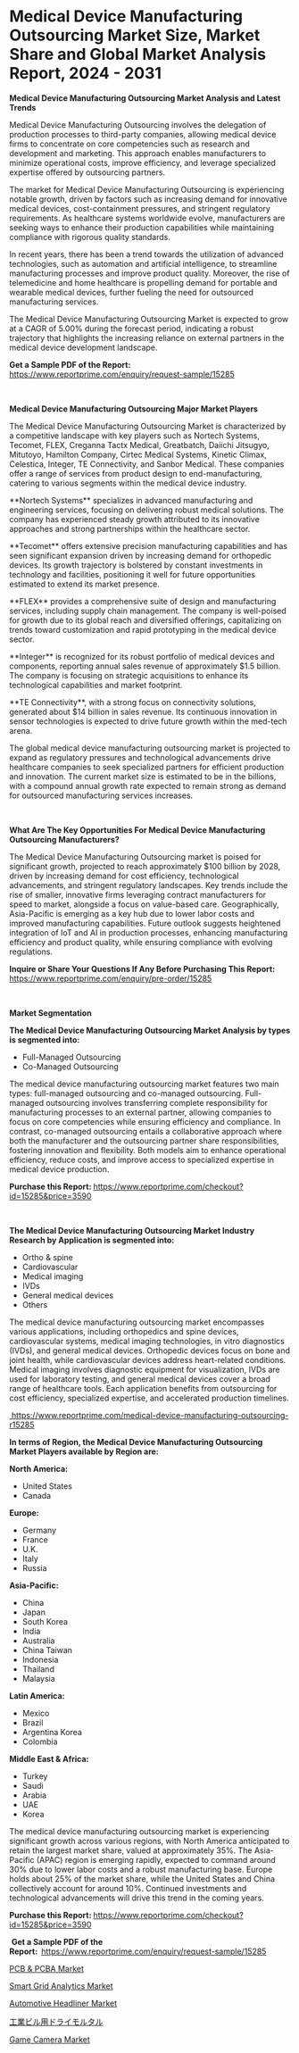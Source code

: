 <p><h1>Medical Device Manufacturing Outsourcing Market Size, Market Share and Global Market Analysis Report, 2024 - 2031</h1></p><p><strong>Medical Device Manufacturing Outsourcing Market Analysis and Latest Trends</strong></p>
<p><p>Medical Device Manufacturing Outsourcing involves the delegation of production processes to third-party companies, allowing medical device firms to concentrate on core competencies such as research and development and marketing. This approach enables manufacturers to minimize operational costs, improve efficiency, and leverage specialized expertise offered by outsourcing partners.</p><p>The market for Medical Device Manufacturing Outsourcing is experiencing notable growth, driven by factors such as increasing demand for innovative medical devices, cost-containment pressures, and stringent regulatory requirements. As healthcare systems worldwide evolve, manufacturers are seeking ways to enhance their production capabilities while maintaining compliance with rigorous quality standards. </p><p>In recent years, there has been a trend towards the utilization of advanced technologies, such as automation and artificial intelligence, to streamline manufacturing processes and improve product quality. Moreover, the rise of telemedicine and home healthcare is propelling demand for portable and wearable medical devices, further fueling the need for outsourced manufacturing services. </p><p>The Medical Device Manufacturing Outsourcing Market is expected to grow at a CAGR of 5.00% during the forecast period, indicating a robust trajectory that highlights the increasing reliance on external partners in the medical device development landscape.</p></p>
<p><strong>Get a Sample PDF of the Report:&nbsp;</strong> <a href="https://www.reportprime.com/enquiry/request-sample/15285">https://www.reportprime.com/enquiry/request-sample/15285</a></p>
<p>&nbsp;</p>
<p><strong>Medical Device Manufacturing Outsourcing Major Market Players</strong></p>
<p><p>The Medical Device Manufacturing Outsourcing Market is characterized by a competitive landscape with key players such as Nortech Systems, Tecomet, FLEX, Creganna Tactx Medical, Greatbatch, Daiichi Jitsugyo, Mitutoyo, Hamilton Company, Cirtec Medical Systems, Kinetic Climax, Celestica, Integer, TE Connectivity, and Sanbor Medical. These companies offer a range of services from product design to end-manufacturing, catering to various segments within the medical device industry.</p><p>**Nortech Systems** specializes in advanced manufacturing and engineering services, focusing on delivering robust medical solutions. The company has experienced steady growth attributed to its innovative approaches and strong partnerships within the healthcare sector.</p><p>**Tecomet** offers extensive precision manufacturing capabilities and has seen significant expansion driven by increasing demand for orthopedic devices. Its growth trajectory is bolstered by constant investments in technology and facilities, positioning it well for future opportunities estimated to extend its market presence.</p><p>**FLEX** provides a comprehensive suite of design and manufacturing services, including supply chain management. The company is well-poised for growth due to its global reach and diversified offerings, capitalizing on trends toward customization and rapid prototyping in the medical device sector.</p><p>**Integer** is recognized for its robust portfolio of medical devices and components, reporting annual sales revenue of approximately $1.5 billion. The company is focusing on strategic acquisitions to enhance its technological capabilities and market footprint.</p><p>**TE Connectivity**, with a strong focus on connectivity solutions, generated about $14 billion in sales revenue. Its continuous innovation in sensor technologies is expected to drive future growth within the med-tech arena.</p><p>The global medical device manufacturing outsourcing market is projected to expand as regulatory pressures and technological advancements drive healthcare companies to seek specialized partners for efficient production and innovation. The current market size is estimated to be in the billions, with a compound annual growth rate expected to remain strong as demand for outsourced manufacturing services increases.</p></p>
<p>&nbsp;</p>
<p><strong>What Are The Key Opportunities For Medical Device Manufacturing Outsourcing Manufacturers?</strong></p>
<p><p>The Medical Device Manufacturing Outsourcing market is poised for significant growth, projected to reach approximately $100 billion by 2028, driven by increasing demand for cost efficiency, technological advancements, and stringent regulatory landscapes. Key trends include the rise of smaller, innovative firms leveraging contract manufacturers for speed to market, alongside a focus on value-based care. Geographically, Asia-Pacific is emerging as a key hub due to lower labor costs and improved manufacturing capabilities. Future outlook suggests heightened integration of IoT and AI in production processes, enhancing manufacturing efficiency and product quality, while ensuring compliance with evolving regulations.</p></p>
<p><strong>Inquire or Share Your Questions If Any Before Purchasing This Report:</strong> <a href="https://www.reportprime.com/enquiry/pre-order/15285">https://www.reportprime.com/enquiry/pre-order/15285</a></p>
<p>&nbsp;</p>
<p><strong>Market Segmentation</strong></p>
<p><strong>The Medical Device Manufacturing Outsourcing Market Analysis by types is segmented into:</strong></p>
<p><ul><li>Full-Managed Outsourcing</li><li>Co-Managed Outsourcing</li></ul></p>
<p><p>The medical device manufacturing outsourcing market features two main types: full-managed outsourcing and co-managed outsourcing. Full-managed outsourcing involves transferring complete responsibility for manufacturing processes to an external partner, allowing companies to focus on core competencies while ensuring efficiency and compliance. In contrast, co-managed outsourcing entails a collaborative approach where both the manufacturer and the outsourcing partner share responsibilities, fostering innovation and flexibility. Both models aim to enhance operational efficiency, reduce costs, and improve access to specialized expertise in medical device production.</p></p>
<p><strong>Purchase this Report:&nbsp;</strong><a href="https://www.reportprime.com/checkout?id=15285&price=3590">https://www.reportprime.com/checkout?id=15285&price=3590</a></p>
<p>&nbsp;</p>
<p><strong>The Medical Device Manufacturing Outsourcing Market Industry Research by Application is segmented into:</strong></p>
<p><ul><li>Ortho & spine</li><li>Cardiovascular</li><li>Medical imaging</li><li>IVDs</li><li>General medical devices</li><li>Others</li></ul></p>
<p><p>The medical device manufacturing outsourcing market encompasses various applications, including orthopedics and spine devices, cardiovascular systems, medical imaging technologies, in vitro diagnostics (IVDs), and general medical devices. Orthopedic devices focus on bone and joint health, while cardiovascular devices address heart-related conditions. Medical imaging involves diagnostic equipment for visualization, IVDs are used for laboratory testing, and general medical devices cover a broad range of healthcare tools. Each application benefits from outsourcing for cost efficiency, specialized expertise, and accelerated production timelines.</p></p>
<p><a href="https://www.reportprime.com/medical-device-manufacturing-outsourcing-r15285">&nbsp;https://www.reportprime.com/medical-device-manufacturing-outsourcing-r15285</a></p>
<p><strong>In terms of Region, the Medical Device Manufacturing Outsourcing Market Players available by Region are:</strong></p>
<p>
    <p> <strong> North America: </strong>
        <ul>
            <li>United States</li>
            <li>Canada</li>
        </ul>
        </p> 
    <p> <strong> Europe: </strong>
        <ul>
            <li>Germany</li>
            <li>France</li>
            <li>U.K.</li>
            <li>Italy</li>
            <li>Russia</li>
        </ul>
        </p> 
    <p> <strong> Asia-Pacific: </strong>
        <ul>
            <li>China</li>
            <li>Japan</li>
            <li>South Korea</li>
            <li>India</li>
            <li>Australia</li>
            <li>China Taiwan</li>
            <li>Indonesia</li>
            <li>Thailand</li>
            <li>Malaysia</li>
        </ul>
        </p> 
    <p> <strong> Latin America: </strong>
        <ul>
            <li>Mexico</li>
            <li>Brazil</li>
            <li>Argentina Korea</li>
            <li>Colombia</li>
        </ul>
        </p> 
    <p> <strong> Middle East & Africa: </strong>
        <ul>
            <li>Turkey</li>
            <li>Saudi</li>
            <li>Arabia</li>
            <li>UAE</li>
            <li>Korea</li>
        </ul>
    </p>
    </p>
<p><p>The medical device manufacturing outsourcing market is experiencing significant growth across various regions, with North America anticipated to retain the largest market share, valued at approximately 35%. The Asia-Pacific (APAC) region is emerging rapidly, expected to command around 30% due to lower labor costs and a robust manufacturing base. Europe holds about 25% of the market share, while the United States and China collectively account for around 10%. Continued investments and technological advancements will drive this trend in the coming years.</p></p>
<p><strong>Purchase this Report: </strong><a href="https://www.reportprime.com/checkout?id=15285&price=3590">https://www.reportprime.com/checkout?id=15285&price=3590</a></p>
<p>&nbsp;<strong>Get a Sample PDF of the Report:&nbsp;&nbsp;</strong><a href="https://www.reportprime.com/enquiry/request-sample/15285">https://www.reportprime.com/enquiry/request-sample/15285</a></p>
<p><strong></strong></p>
<p><p><a href="https://medium.com/@aterneyax6/the-market-study-covers-the-pcb-pcba-market-across-various-segments-7e61e4a453c3">PCB & PCBA Market</a></p><p><a href="https://github.com/AfsanaMia652/Market-Research-Report-List-1/blob/main/smart-grid-analytics-market.md">Smart Grid Analytics Market</a></p><p><a href="https://issuu.com/reportprime-2/docs/automotive-headliner-market-size-20_ce6d29a44c8d5f">Automotive Headliner Market</a></p><p><a href="https://medium.com/@skylarreilly36/%E7%94%A3%E6%A5%AD%E5%BB%BA%E8%A8%AD%E7%94%A8%E3%83%89%E3%83%A9%E3%82%A4%E3%83%A2%E3%83%AB%E3%82%BF%E3%83%AB%E5%B8%82%E5%A0%B4-%E5%B8%82%E5%A0%B4%E3%82%BB%E3%82%B0%E3%83%A1%E3%83%B3%E3%83%86%E3%83%BC%E3%82%B7%E3%83%A7%E3%83%B3-%E5%9C%B0%E5%9F%9F%E5%88%A5%E5%88%86%E6%9E%90-%E3%81%8A%E3%82%88%E3%81%B32031%E5%B9%B4%E3%81%BE%E3%81%A7%E3%81%AE%E5%B8%82%E5%A0%B4%E4%BA%88%E6%B8%AC-c792447bc24f">工業ビル用ドライモルタル</a></p><p><a href="https://medium.com/@aterneyax6/this-game-camera-market-research-report-evaluates-the-key-market-trends-drivers-and-affecting-9a21dba62427">Game Camera Market</a></p></p>